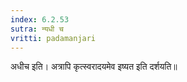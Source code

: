 ```yaml
---
index: 6.2.53
sutra: न्यधी च
vritti: padamanjari
---
```


  अधीच इति। अत्रापि कृत्स्वरादयमेव इष्यत इति दर्शयति॥